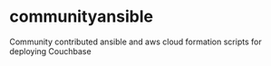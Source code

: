 communityansible
================

Community contributed ansible and aws cloud formation scripts for deploying Couchbase
